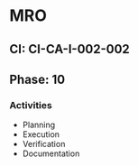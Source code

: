 # MRO

## CI: CI-CA-I-002-002
## Phase: 10

### Activities
- Planning
- Execution
- Verification
- Documentation
